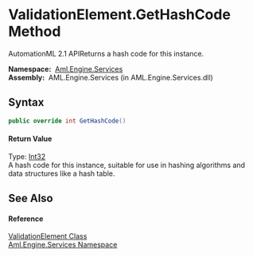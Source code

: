 ValidationElement.GetHashCode Method
====================================
AutomationML 2.1 APIReturns a hash code for this instance.

  **Namespace:**  [Aml.Engine.Services][1]  
  **Assembly:**  AML.Engine.Services (in AML.Engine.Services.dll)

Syntax
------

```csharp
public override int GetHashCode()
```

#### Return Value
Type: [Int32][2]  
 A hash code for this instance, suitable for use in hashing algorithms and data structures like a hash table. 

See Also
--------

#### Reference
[ValidationElement Class][3]  
[Aml.Engine.Services Namespace][1]  

[1]: ../README.md
[2]: https://docs.microsoft.com/dotnet/api/system.int32
[3]: README.md
[4]: https://www.automationml.org
[5]: ../../icons/logoShade.png